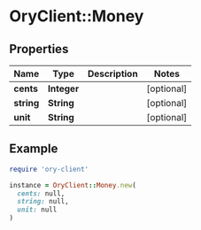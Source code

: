 # OryClient::Money

## Properties

| Name | Type | Description | Notes |
| ---- | ---- | ----------- | ----- |
| **cents** | **Integer** |  | [optional] |
| **string** | **String** |  | [optional] |
| **unit** | **String** |  | [optional] |

## Example

```ruby
require 'ory-client'

instance = OryClient::Money.new(
  cents: null,
  string: null,
  unit: null
)
```

